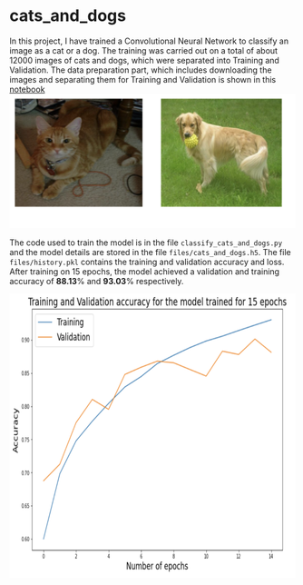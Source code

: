 # cats_and_dogs
In this project, I have trained a Convolutional Neural Network to classify an image as a cat or a dog. The training was carried out on a total of about 12000 images of cats and dogs, which were separated into Training and Validation. The data preparation part, which includes downloading the images and separating them for Training and Validation is shown in this [notebook](https://colab.research.google.com/drive/1Ku3Aec4ZDWCX9GVCF7f8SrXVu-6hgD78?usp=sharing)
![cat_dog](Images/img_66_125.png)

The code used to train the model is in the file `classify_cats_and_dogs.py` and the model details are stored in the file `files/cats_and_dogs.h5`.
The file `files/history.pkl` contains the training and validation accuracy and loss. After training on 15 epochs, the model achieved a validation and training accuracy of **88.13**% and **93.03**% respectively.

<img src="Images/accuracy.png" alt="alt text" width="800" height="500">
